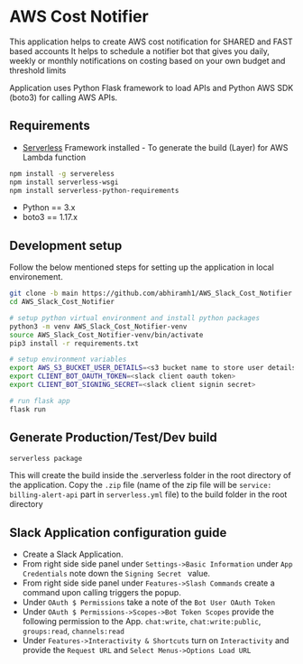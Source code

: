 #  AWS Cost Notifier

This application helps to create  AWS cost notification for SHARED and FAST based accounts
It helps to schedule a notifier bot that gives you daily, weekly or monthly notifications on costing based on your own budget and threshold limits


Application uses Python Flask framework to load APIs and Python AWS SDK (boto3) for calling AWS APIs.


## Requirements
- [Serverless] Framework installed - To generate the build (Layer) for AWS Lambda function

```sh
npm install -g servereless
npm install serverless-wsgi
npm install serverless-python-requirements
```

- Python == 3.x
- boto3 == 1.17.x

[Serverless]: <https://www.serverless.com/flask>

## Development setup

Follow the below mentioned steps for setting up the application in local environement.

```bash
git clone -b main https://github.com/abhiramh1/AWS_Slack_Cost_Notifier.git
cd AWS_Slack_Cost_Notifier

# setup python virtual environment and install python packages
python3 -m venv AWS_Slack_Cost_Notifier-venv
source AWS_Slack_Cost_Notifier-venv/bin/activate
pip3 install -r requirements.txt

# setup environment variables
export AWS_S3_BUCKET_USER_DETAILS=<s3 bucket name to store user details>
export CLIENT_BOT_OAUTH_TOKEN=<slack client oauth token>
export CLIENT_BOT_SIGNING_SECRET=<slack client signin secret>

# run flask app
flask run

```

## Generate Production/Test/Dev build

```bash
serverless package
``` 

This will create the build inside the .serverless folder in the root directory of the application.
Copy the `.zip` file (name of the zip file will be `service: billing-alert-api` part in `serverless.yml` file) to the build folder in the root directory

## Slack Application configuration guide
- Create a Slack Application.
- From right side side panel under `Settings->Basic Information` under `App Credentials` note down the `Signing Secret
` value.
- From right side side panel under `Features->Slash Commands` create a command upon calling triggers the popup.
- Under `OAuth $ Permissions` take a note of the `Bot User OAuth Token`
- Under `OAuth $ Permissions->Scopes->Bot Token Scopes` provide the following permission to the App. `chat:write`, `chat:write:public`, `groups:read`, `channels:read`
- Under `Features->Interactivity & Shortcuts` turn on `Interactivity` and provide the `Request URL` and `Select Menus->Options Load URL`